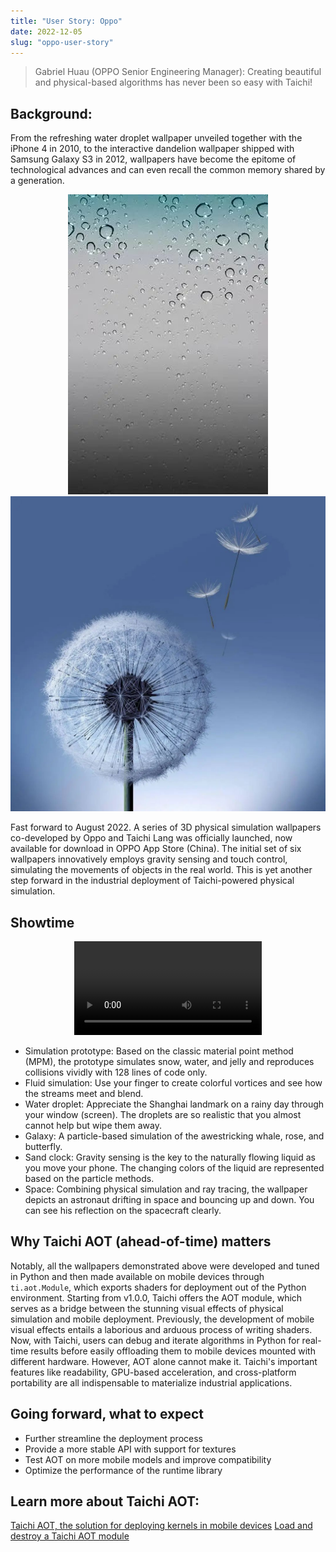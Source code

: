 ```yaml
---
title: "User Story: Oppo"
date: 2022-12-05
slug: "oppo-user-story"
---
```


> Gabriel Huau (OPPO Senior Engineering Manager): Creating beautiful and physical-based algorithms has never been so easy with Taichi!

## Background:

From the refreshing water droplet wallpaper unveiled together with the iPhone 4 in 2010, to the interactive dandelion wallpaper shipped with Samsung Galaxy S3 in 2012, wallpapers have become the epitome of technological advances and can even recall the common memory shared by a generation.

<center>

![droplet](./oppo_pics/droplet.jpeg)
![dandelion](./oppo_pics/dandelion.jpeg)

</center>

Fast forward to August 2022. A series of 3D physical simulation wallpapers co-developed by Oppo and Taichi Lang was officially launched, now available for download in OPPO App Store (China). The initial set of six wallpapers innovatively employs gravity sensing and touch control, simulating the movements of objects in the real world. This is yet another step forward in the industrial deployment of Taichi-powered physical simulation.

## Showtime

<p align="center">
<video src="/video/oppo.mp4" controls></video>
</p>

- Simulation prototype: Based on the classic material point method (MPM), the prototype simulates snow, water, and jelly and reproduces collisions vividly with 128 lines of code only.
- Fluid simulation: Use your finger to create colorful vortices and see how the streams meet and blend. 
- Water droplet: Appreciate the Shanghai landmark on a rainy day through your window (screen). The droplets are so realistic that you almost cannot help but wipe them away. 
- Galaxy: A particle-based simulation of the awestricking whale, rose, and butterfly.
- Sand clock: Gravity sensing is the key to the naturally flowing liquid as you move your phone. The changing colors of the liquid are represented based on the particle methods.  
- Space: Combining physical simulation and ray tracing, the wallpaper depicts an astronaut drifting in space and bouncing up and down. You can see his reflection on the spacecraft clearly.

## Why Taichi AOT (ahead-of-time) matters

Notably, all the wallpapers demonstrated above were developed and tuned in Python and then made available on mobile devices through `ti.aot.Module`, which exports shaders for deployment out of the Python environment. 
Starting from v1.0.0, Taichi offers the AOT module, which serves as a bridge between the stunning visual effects of physical simulation and mobile deployment. Previously, the development of mobile visual effects entails a laborious and arduous process of writing shaders. Now, with Taichi, users can debug and iterate algorithms in Python for real-time results before easily offloading them to mobile devices mounted with different hardware. 
However, AOT alone cannot make it. Taichi's important features like readability, GPU-based acceleration, and cross-platform portability are all indispensable to materialize industrial applications.

## Going forward, what to expect

- Further streamline the deployment process 
- Provide a more stable API with support for textures
- Test AOT on more mobile models and improve compatibility
- Optimize the performance of the runtime library

## Learn more about Taichi AOT: 

[Taichi AOT, the solution for deploying kernels in mobile devices](https://docs.taichi-lang.org/blog/taichi-aot-the-solution-for-deploying-kernels-in-mobile-devices)
[Load and destroy a Taichi AOT module](https://docs.taichi-lang.org/docs/taichi_core#load-and-destroy-a-taichi-aot-module)